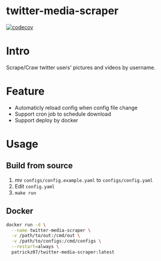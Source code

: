 # twitter-media-scraper

[![codecov](https://codecov.io/gh/PetrusZ/twitter-media-scraper/branch/main/graph/badge.svg)](https://codecov.io/gh/PetrusZ/twitter-media-scraper)

# Intro

Scrape/Craw twitter users' pictures and videos by username.

# Feature

* Automaticly reload config when config file change
* Support cron job to schedule download
* Support deploy by docker

# Usage

## Build from source

1. mv `configs/config.example.yaml` to `configs/config.yaml`
1. Edit `config.yaml`
2. `make run`

## Docker

``` sh
docker run -d \
  --name twitter-media-scraper \
  -v /path/to/out:/cmd/out \
  -v /path/to/configs:/cmd/configs \
  --restart=always \
  patrickz07/twitter-media-scraper:latest
```